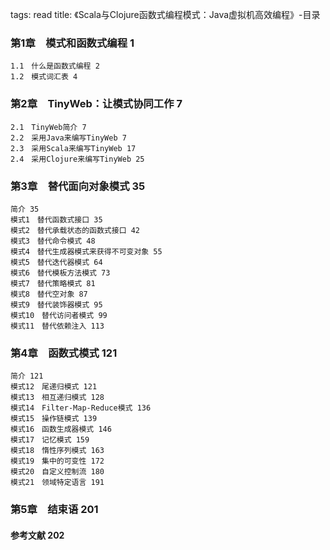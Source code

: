 tags: read
title: 《Scala与Clojure函数式编程模式：Java虚拟机高效编程》-目录

### 第1章　模式和函数式编程 1
	
	1.1　什么是函数式编程 2
	1.2　模式词汇表 4

### 第2章　TinyWeb：让模式协同工作 7
	
	2.1　TinyWeb简介 7
	2.2　采用Java来编写TinyWeb 7
	2.3　采用Scala来编写TinyWeb 17
	2.4　采用Clojure来编写TinyWeb 25

### 第3章　替代面向对象模式 35
	
	简介 35
	模式1　替代函数式接口 35
	模式2　替代承载状态的函数式接口 42
	模式3　替代命令模式 48
	模式4　替代生成器模式来获得不可变对象 55
	模式5　替代迭代器模式 64
	模式6　替代模板方法模式 73
	模式7　替代策略模式 81
	模式8　替代空对象 87
	模式9　替代装饰器模式 95
	模式10　替代访问者模式 99
	模式11　替代依赖注入 113

### 第4章　函数式模式 121
	
	简介 121
	模式12　尾递归模式 121
	模式13　相互递归模式 128
	模式14　Filter-Map-Reduce模式 136
	模式15　操作链模式 139
	模式16　函数生成器模式 146
	模式17　记忆模式 159
	模式18　惰性序列模式 163
	模式19　集中的可变性 172
	模式20　自定义控制流 180
	模式21　领域特定语言 191

### 第5章　结束语 201
	
#### 参考文献 202 